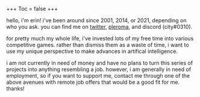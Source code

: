+++
Toc = false
+++

hello, i'm erin! i've been around since 2001, 2014, or 2021, depending on who you ask. you can find me on [twitter](https://twitter.com/cityposting), [pleroma](https://social.xenofem.me/erin), and discord (city#0310).

for pretty much my whole life, i've invested lots of my free time into various competitive games. rather than dismiss them as a waste of time, i want to use my unique perspective to make advances in artifical intelligence.

i am not currently in need of money and have no plans to turn this series of projects into anything resembling a job. however, i am generally in need of employment, so if you want to support me, contact me through one of the above avenues with remote job offers that would be a good fit for me. thanks!